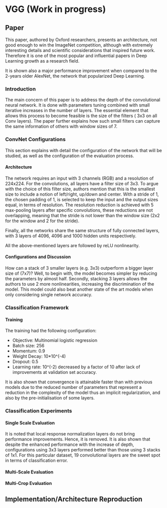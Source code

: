 # VGG (Work in progress)

## Paper 

This paper, authored by Oxford researchers, presents an architecture, not good enough to win the ImageNet competition, 
although with extremely interesting details and scientific considerations that inspired future work. Therefore it is 
one of the most popular and influential papers in Deep Learning growth as a research field.

It is shown also a major performance improvement when compared to the 2-years older AlexNet, the network that 
popularized Deep Learning.

### Introduction 

The main concern of this paper is to address the depth of the convolutional neural network. It is done with parameters tuning combined with small iterative increases in the number of layers. The essential element that allows this process to become feasible is the size of the filters ( 3x3 on all Conv layers). The paper further explains how such small filters can capture the same information of others with window sizes of 7. 


### ConvNet Configurations 

This section explains with detail the configuration of the network that will be studied, as well as the configuration of the evaluation process. 

#### Architecture

The network requires an input with 3 channels (RGB) and a resolution of 224x224. For the convolutions, all layers have a filter size of 3x3. To argue with the choice of this filter size, authors mention that this is the smallest size to include a notion of left/right, up/down and center. With a stride of 1, the chosen padding of 1, is selected to keep the input and the output sizes equal, in terms of resolution. The resolution reduction is achieved with 5 max-pooling layers after specific convolutions, these reductions are not overlapping, meaning that the stride is not lower than the window size (2x2 for the window and 2 for the stride).  

Finally, all the networks share the same structure of fully connected layers, with 3 layers of 4096, 4096 and 1000 hidden units respectively.

All the above-mentioned layers are followed by reLU nonlinearity. 

#### Configurations and Discussion 

How can a stack of 3 smaller layers (e.g. 3x3) outperform a bigger layer size of (7x7)? Well, to begin with, the model becomes simpler by reducing the parameters by almost half. Secondly, stacking 3 layers allows the authors to use 2 more nonlinearities, increasing the discrimination of the model. This model could also beat another state of the art models when only considering single network accuracy. 

### Classification Framework 

#### Training

The training had the following configuration:

- Objective: Multinomial logistic regression
- Batch size: 256
- Momentum: 0.9
- Weight Decay: 10*10^(-4)
- Dropout: 0.5
- Learning rate: 10^(-2) decreased by a factor of 10 after lack of improvements at validation set accuracy.

It is also shown that convergence is attainable faster than with previous models due to the reduced number of parameters that represent a reduction in the complexity of the model thus an implicit regularization, and also by the pre-initialisation of some layers. 

### Classification Experiments 

#### Single Scale Evaluation 

It is noted that local response normalization layers do not bring performance improvements. Hence, it is removed. It is also shown that despite the enhanced performance with the increase of depth, configurations using 3x3 layers performed better than those using 3 stacks of 1x1. For this particular dataset, 19 convolutional layers are the sweet spot in terms of classification error.  

#### Multi-Scale Evaluation

#### Multi-Crop Evaluation 


## Implementation/Architecture Reproduction 

